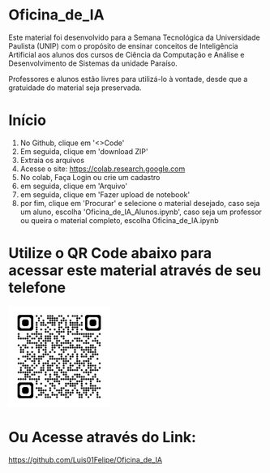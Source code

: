 # Oficina_de_IA
Este material foi desenvolvido para a Semana Tecnológica da Universidade Paulista (UNIP) com o propósito de ensinar conceitos de Inteligência Artificial aos alunos dos cursos de Ciência da Computação e Análise e Desenvolvimento de Sistemas da unidade Paraíso.

Professores e alunos estão livres para utilizá-lo à vontade, desde que a gratuidade do material seja preservada.

# Início
1. No Github, clique em '<>Code'
2. Em seguida, clique em 'download ZIP'
3. Extraia os arquivos
4. Acesse o site: https://colab.research.google.com
5. No colab, Faça Login ou crie um cadastro
6. em seguida, clique em 'Arquivo'
7. em seguida, clique em 'Fazer upload de notebook'
8. por fim, clique em 'Procurar' e selecione o material desejado, caso seja um aluno, escolha 'Oficina_de_IA_Alunos.ipynb', caso seja um professor ou queira o material completo, escolha Oficina_de_IA.ipynb

# Utilize o QR Code abaixo para acessar este material através de seu telefone
<img src="https://github.com/Luis01Felipe/Oficina_de_IA/blob/main/QR_Code.png" alt="QR Code" width="200" height="200">

# Ou Acesse através do Link:
https://github.com/Luis01Felipe/Oficina_de_IA
